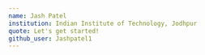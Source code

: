 ```yaml
---
name: Jash Patel 
institution: Indian Institute of Technology, Jodhpur 
quote: Let's get started!  
github_user: Jashpatel1
---
```

